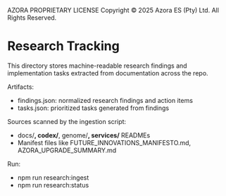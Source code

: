 AZORA PROPRIETARY LICENSE
Copyright © 2025 Azora ES (Pty) Ltd. All Rights Reserved.

# Research Tracking

This directory stores machine-readable research findings and implementation tasks extracted from documentation across the repo.

Artifacts:
- findings.json: normalized research findings and action items
- tasks.json: prioritized tasks generated from findings

Sources scanned by the ingestion script:
- docs/**, codex/**, genome/**, services/** READMEs
- Manifest files like FUTURE_INNOVATIONS_MANIFESTO.md, AZORA_UPGRADE_SUMMARY.md

Run:
- npm run research:ingest
- npm run research:status



